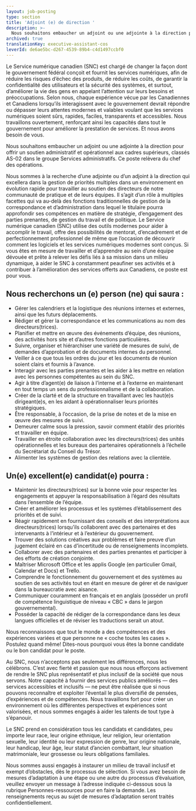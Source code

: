 ```yaml
---
layout: job-posting
type: section
title: 'Adjoint (e) de direction '
description: >-
  Nous souhaitons embaucher un adjoint ou une adjointe à la direction pour offrir un soutien administratif et opérationnel aux cadres supérieurs, classés AS-02 dans le groupe Services administratifs. Ce poste relèvera du chef de cabinet auprès du premier dirigeant.
archived: true
translationKey: executive-assistant-cos
leverId: de6ae5bc-d267-4539-89b4-c4d1497ccbf0
---
```


Le Service numérique canadien (SNC) est chargé de changer la façon dont le gouvernement fédéral conçoit et fournit les services numériques, afin de réduire les risques d’échec des produits, de réduire les coûts, de garantir la confidentialité des utilisateurs et la sécurité des systèmes, et surtout, d’améliorer la vie des gens en appelant l’attention sur leurs besoins et préoccupations. Selon nous, chaque expérience vécue par les Canadiennes et Canadiens lorsqu’ils interagissent avec le gouvernement devrait répondre ou dépasser leurs attentes modernes et valables voulant que les services numériques soient sûrs, rapides, faciles, transparents et accessibles. Nous travaillons ouvertement, renforçant ainsi les capacités dans tout le gouvernement pour améliorer la prestation de services. Et nous avons besoin de vous.

Nous souhaitons embaucher un adjoint ou une adjointe à la direction pour offrir un soutien administratif et opérationnel aux cadres supérieurs, classés AS-02 dans le groupe Services administratifs. Ce poste relèvera du chef des opérations.

Nous sommes à la recherche d’une adjointe ou d’un adjoint à la direction qui excellera dans la gestion de priorités multiples dans un environnement en évolution rapide pour travailler au soutien des directeurs de notre communauté de pratique et de leurs équipes. Il s’agit d’un rôle à multiples facettes qui va au-delà des fonctions traditionnelles de gestion de la correspondance et d’administration dans lequel le titulaire pourra approfondir ses compétences en matière de stratégie, d’engagement des parties prenantes, de gestion du travail et de politique. Le Service numérique canadien (SNC) utilise des outils modernes pour aider à accomplir le travail, offre des possibilités de mentorat, d’encadrement et de perfectionnement professionnel de même que l’occasion de découvrir comment les logiciels et les services numériques modernes sont conçus. Si vous êtes en mesure de travailler et d’apprendre au sein d’une équipe dévouée et prête à relever les défis liés à sa mission dans un milieu dynamique, à aider le SNC à constamment peaufiner ses activités et à contribuer à l’amélioration des services offerts aux Canadiens, ce poste est pour vous.

## Nous recherchons un (e) person (ne) qui saura :
- Gérer les calendriers et la logistique des réunions internes et externes, ainsi que les futurs déplacements.
- Rédiger et gérer la correspondance et les communications au nom des directeurs(trices).
- Planifier et mettre en œuvre des événements d’équipe, des réunions, des activités hors site et d’autres fonctions particulières.
- Suivre, organiser et hiérarchiser une variété de mesures de suivi, de demandes d’approbation et de documents internes du personnel.
- Veiller à ce que tous les ordres du jour et les documents de réunion soient clairs et fournis à l’avance.
- Interagir avec les parties prenantes et les aider à les mettre en relation avec les personnes compétentes au sein du SNC.
- Agir à titre d’agent(e) de liaison à l’interne et à l’externe en maintenant en tout temps un sens du professionnalisme et de la collaboration.
- Créer de la clarté et de la structure en travaillant avec les haut(e)s dirigeant(e)s, en les aidant à opérationnaliser leurs priorités stratégiques.
- Être responsable, à l’occasion, de la prise de notes et de la mise en œuvre des mesures de suivi.
- Demeurer calme sous la pression, savoir comment établir des priorités et travailler en équipe.
- Travailler en étroite collaboration avec les directeurs(trices) des unités opérationnelles et les bureaux des partenaires opérationnels à l’échelle du Secrétariat du Conseil du Trésor.
- Alimenter les systèmes de gestion des relations avec la clientèle.

## Un(e) excellent(e) candidat(e) pourra :
- Maintenir les directeurs(trices) sur la bonne voie pour respecter les engagements et appuyer la responsabilisation à l’égard des résultats dans l’ensemble de l’équipe.
- Créer et améliorer les processus et les systèmes d’établissement des priorités et de suivi.
- Réagir rapidement en fournissant des conseils et des interprétations aux directeurs(trices) lorsqu’ils collaborent avec des partenaires et des intervenants à l’intérieur et à l’extérieur du gouvernement.
- Trouver des solutions créatives aux problèmes et faire preuve d’un jugement éclairé en cas d’incertitude ou de renseignements incomplets.
- Collaborer avec des partenaires et des parties prenantes et participer à des efforts de création conjointe.
- Maîtriser Microsoft Office et les applis Google (en particulier Gmail, Calendar et Docs) et Trello.
- Comprendre le fonctionnement du gouvernement et des systèmes au soutien de ses activités tout en étant en mesure de gérer et de naviguer dans la bureaucratie avec aisance.
- Communiquer couramment en français et en anglais (posséder un profil de compétence linguistique de niveau « CBC » dans le jargon gouvernemental).
- Posséder la capacité de rédiger de la correspondance dans les deux langues officielles et de réviser les traductions serait un atout.

Nous reconnaissons que tout le monde a des compétences et des expériences variées et que personne ne « coche toutes les cases ». Postulez quand même! Dites-nous pourquoi vous êtes la bonne candidate ou le bon candidat pour le poste.

Au SNC, nous n’acceptons pas seulement les différences, nous les célébrons. C’est avec fierté et passion que nous nous efforçons activement de rendre le SNC plus représentatif et plus inclusif de la société que nous servons. Notre capacité à fournir des services publics améliorés — des services accessibles et inclusifs — ne peut être réalisée que si nous pouvons reconnaître et exploiter l’éventail le plus diversifié de pensées, d’expériences et de compétences. Nous travaillons fort pour créer un environnement où les différentes perspectives et expériences sont valorisées, et nous sommes engagés à aider les talents de tout type à s’épanouir.

Le SNC prend en considération tous les candidats et candidates, peu importe leur race, leur origine ethnique, leur religion, leur orientation sexuelle, leur identité ou leur expression de genre, leur origine nationale, leur handicap, leur âge, leur statut d’ancien combattant, leur situation matrimoniale, leur grossesse ou leurs obligations familiales.

Nous sommes aussi engagés à instaurer un milieu de travail inclusif et exempt d’obstacles, dès le processus de sélection. Si vous avez besoin de mesures d’adaptation à une étape ou une autre du processus d’évaluation, veuillez envoyer un message à l’adresse indiquée ci-dessous sous la rubrique Personnes-ressources pour en faire la demande. Les renseignements reçus au sujet de mesures d’adaptation seront traités confidentiellement.

